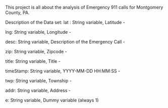 

This project is all about the  analysis of Emergency 911 calls for Montgomery County, PA.

Description of the Data set:
lat : String variable, Latitude - 

lng: String variable, Longitude - 

desc: String variable, Description of the Emergency Call - 

zip: String variable, Zipcode -

title: String variable, Title -

timeStamp: String variable, YYYY-MM-DD HH:MM:SS - 

twp: String variable, Township -

addr: String variable, Address - 

e: String variable, Dummy variable (always 1)
